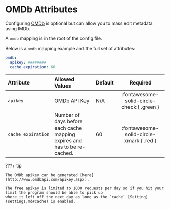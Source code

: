 # OMDb Attributes

Configuring [OMDb](https://www.omdbapi.com/) is optional but can allow you to mass edit metadata using IMDb.

A `omdb` mapping is in the root of the config file.

Below is a `omdb` mapping example and the full set of attributes:
```yaml
omdb:
  apikey: ########
  cache_expiration: 60
```

| Attribute          | Allowed Values                                                             | Default |                  Required                  |
|:-------------------|:---------------------------------------------------------------------------|:--------|:------------------------------------------:|
| `apikey`           | OMDb API Key                                                               | N/A     | :fontawesome-solid-circle-check:{ .green } |
| `cache_expiration` | Number of days before each cache mapping expires and has to be re-cached.  | 60      |  :fontawesome-solid-circle-xmark:{ .red }  |

???+ tip

    The OMDb apikey can be generated [here](http://www.omdbapi.com/apikey.aspx).

    The free apikey is limited to 1000 requests per day so if you hit your limit the program should be able to pick up 
    where it left off the next day as long as the `cache` [Setting](settings.md#cache) is enabled. 

